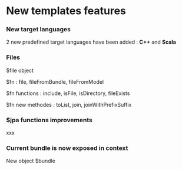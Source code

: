 # New templates features

### New target languages

2 new predefined target languages have been added : **C++** and **Scala** 

### Files

$file object

$fn : file, fileFromBundle, fileFromModel

$fn functions : include, isFile, isDirectory, fileExists

$fn new methodes : toList, join, joinWithPrefixSuffix





### $jpa functions improvements

xxx



### Current bundle is now exposed in context

New object $bundle



